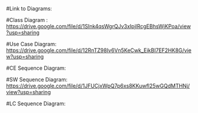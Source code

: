 #Link to Diagrams:

#Class Diagram : https://drive.google.com/file/d/1SInk4qsWgrQJv3xIpjlRcgEBhsWjKPoa/view?usp=sharing

#Use Case Diagram: https://drive.google.com/file/d/12RnTZ98Iv6Vn5KeCwk_EikBI7EF2HK8G/view?usp=sharing

#CE Sequence Diagram:

#SW Sequence Diagram: https://drive.google.com/file/d/1JFUCjxWpQ7p6xs8KKuwfl25wGQdMTHNj/view?usp=sharing

#LC Sequence Diagram:
